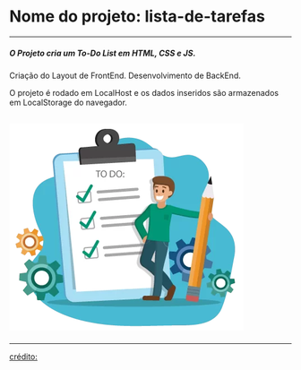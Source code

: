# Nome do projeto: lista-de-tarefas

---

##### O Projeto cria um To-Do List em HTML, CSS e JS.

Criação do Layout de FrontEnd.
Desenvolvimento de BackEnd.

O projeto é rodado em LocalHost e os dados inseridos são armazenados em LocalStorage do navegador.

## ![To-do](src/assets/icon.webp)

---

[crédito:](https://www.youtube.com/watch?v=vcCKywPfQGs&list=LL&ab_channel=Programa%C3%A7%C3%A3oWeb)
